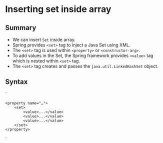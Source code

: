 # Inserting set inside array

## Summary
- We can insert `Set` inside array.
- Spring provides `<set>` tag to inject a Java Set using XML.
- The `<set>` tag is used within `<property>` or `<constructor-arg>`.
- To add values in the Set, the Spring framework provides `<value>` tag which is nested within `<set>` tag.
- The `<set>` tag creates and passes the `java.util.LinkedHashSet` object.

## Syntax

`

    <property name="…">
        <set>
            <value>...</value>
            <value>...</value>
            <value>...</value>
        </set>
    </property>


`
